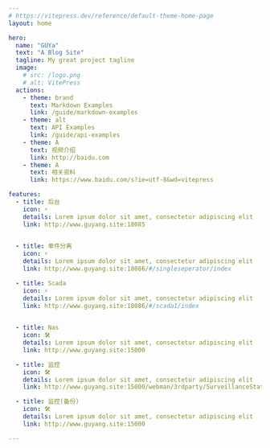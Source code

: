 ```yaml
---
# https://vitepress.dev/reference/default-theme-home-page
layout: home

hero:
  name: "GUYa"
  text: "A Blog Site"
  tagline: My great project tagline
  image:
    # src: /logo.png
    # alt: VitePress
  actions:
    - theme: brand
      text: Markdown Examples
      link: /guide/markdown-examples
    - theme: alt
      text: API Examples
      link: /guide/api-examples  
    - theme: A
      text: 视频介绍
      link: http://baidu.com
    - theme: A
      text: 相关资料
      link: https://www.baidu.com/s?ie=utf-8&wd=vitepress

features:
  - title: 后台
    icon: ⚡️
    details: Lorem ipsum dolor sit amet, consectetur adipiscing elit
    link: http://www.guyang.site:18085
    

  - title: 单件分离
    icon: ⚡️
    details: Lorem ipsum dolor sit amet, consectetur adipiscing elit
    link: http://www.guyang.site:18086/#/singleseperator/index

  - title: Scada
    icon: ⚡️
    details: Lorem ipsum dolor sit amet, consectetur adipiscing elit
    link: http://www.guyang.site:18086/#/scada1/index
  

  - title: Nas
    icon: 🛠️
    details: Lorem ipsum dolor sit amet, consectetur adipiscing elit
    link: http://www.guyang.site:15000

  - title: 监控
    icon: 🛠️
    details: Lorem ipsum dolor sit amet, consectetur adipiscing elit
    link: http://www.guyang.site:15000/webman/3rdparty/SurveillanceStation/

  - title: 监控(备份)
    icon: 🛠️
    details: Lorem ipsum dolor sit amet, consectetur adipiscing elit
    link: http://www.guyang.site:15000

---
```

